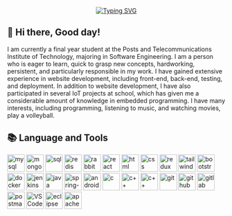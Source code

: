 <!-- Title The Full Name -->
<p align="center">
  <a href="https://git.io/typing-svg"><img src="https://readme-typing-svg.demolab.com?font=Fira+Code&weight=450&size=32&pause=500&color=F70ADA&center=true&vCenter=true&width=435&lines=Nguyen+Minh+Dat;Web+Developer;Embbeded+Developer;Mobile+Developer;Desktop+Developer" alt="Typing SVG" /></a>
</p>

<!-- Social icons section -->
<p align="center">
  
</p>

<!-- Information myself -->
## 👋 Hi there, Good day!   

<div>
  <div align="left">
    
I am currently a final year student at the Posts and Telecommunications Institute of Technology, majoring in Software Engineering. I am a person who is eager to learn, quick to grasp new concepts, hardworking, persistent, and particularly responsible in my work. I have gained extensive experience in website development, including front-end, back-end, testing, and deployment. In addition to website development, I have also participated in several IoT projects at school, which has given me a considerable amount of knowledge in embedded programming. I have many interests, including programming, listening to music, and watching movies, play a volleyball.

## 📚 Language and Tools
<p align="left">
  <img src="./svgs/mysql.svg" alt="mysql" title="mysql" width="40" height="40"/>
  <img src="./svgs/mongodb.svg" alt="mongodb" title="mongodb" width="40" height="40"/>
  <img src="./svgs/sql.svg" alt="sql" title="sql" width="40" height="40"/>
  <img src="./svgs/redis.svg" alt="redis" title="redis" width="40" height="40"/>
  <img src="./svgs/rabbitmq.svg" alt="rabbitmq" title="rabbitmq" width="40" height="40"/>
  <img src="./svgs/react.svg" alt="react" title="react" width="40" height="40"/>
  <img src="./svgs/html.svg" alt="html" title="html" width="40" height="40"/>
  <img src="./svgs/css.svg" alt="css" title="css" width="40" height="40"/>
  <img src="./svgs/redux.svg" alt="redux" title="redux" width="40" height="40"/>
  <img src="./svgs/tailwind-css.svg" alt="tailwindCSS" title="tailwindCSS" width="40" height="40"/>
  <img src="./svgs/bootstrap.svg" alt="bootstrapp" title="bootstrap" width="40" height="40"/>
  <img src="./svgs/docker.svg" alt="docker" title="docker" width="40" height="40"/>
  <img src="./svgs/jenkins.svg" alt="jenkins" title="jenkins" width="40" height="40"/>
  <img src="./svgs/java.svg" alt="java" title="java" width="40" height="40"/>
  <img src="./svgs/spring-boot.svg" alt="spring-boot" title="spring-boot" width="40" height="40"/>
  <img src="./svgs/android.svg" alt="android" title="android" width="40" height="40"/>
  <img src="./svgs/c.svg" alt="c" title="c" width="40" height="40"/>
  <img src="./svgs/c++.svg" alt="c++" title="c++" width="40" height="40"/>
  <img src="./svgs/arduino.svg" alt="c++" title="c++" width="40" height="40"/>
  <img src="./svgs/git.svg" alt="git" title="git" width="40" height="40"/>
  <img src="./svgs/github.svg" alt="github" title="github" width="40" height="40"/>
  <img src="./svgs/gitlab.svg" alt="gitlab" title="gitlab" width="40" height="40"/>
  <img src="./svgs/postman.svg" alt="postman" title="postman" width="40" height="40"/>
  <img src="./svgs/visual-studio-code.svg" alt="VSCode" title="VSCode" width="40" height="40"/>
  <img src="./svgs/eclipse.svg" alt="eclipse" title="eclipse" width="40" height="40"/>
  <img src="./svgs/apache-netbeans.svg" alt="apache-netbeans" title="apache-netbeans" width="40" height="40"/>
</p>
